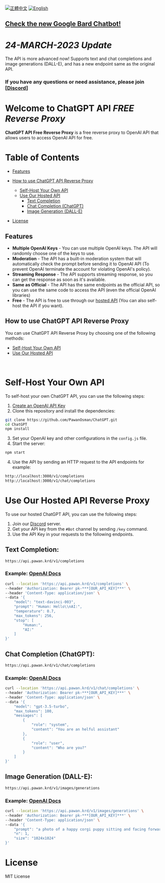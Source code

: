 [![正體中文](https://img.shields.io/badge/正體中文-Taiwan-green)](./README.tw.md)
[![English](https://img.shields.io/badge/English-original-green)](./README.md)


## [Check the new Google Bard Chatbot!](https://github.com/PawanOsman/GoogleBard)

# _24-MARCH-2023 Update_

The API is more advanced now! Supports text and chat completions and image generations (DALL-E), and has a new endpoint same as the original API.

### If you have any questions or need assistance, please join [[Discord](https://discord.pawan.krd)]

# Welcome to ChatGPT API _**FREE Reverse Proxy**_

**ChatGPT API Free Reverse Proxy** is a free reverse proxy to OpenAI API that allows users to access OpenAI API for free.

# Table of Contents
- [Features](#features)
- [How to use ChatGPT API Reverse Proxy](#how-to-use-chatgpt-api-reverse-proxy)
  - [Self-Host Your Own API](#self-host-your-own-api)
  - [Use Our Hosted API](#use-our-hosted-api)
    - [Text Completion](#text-completion)
    - [Chat Completion (ChatGPT)](#chat-completion-chatgpt)
    - [Image Generation (DALL-E)](#image-generation-dall-e)

- [License](#license)

## Features 

- **Multiple OpenAI Keys** - You can use multiple OpenAI keys. The API will randomly choose one of the keys to use.
- **Moderation** - The API has a built-in moderation system that will automatically check the prompt before sending it to OpenAI API (To prevent OpenAI terminate the account for violating OpenAI's policy).
- **Streaming Response** - The API supports streaming response, so you can get the response as soon as it's available.
- **Same as Official** - The API has the same endpoints as the official API, so you can use the same code to access the API (even the official OpenAI libraries)
- **Free** - The API is free to use through our [hosted API](#use-our-hosted-api) (You can also self-host the API if you want).


## How to use ChatGPT API Reverse Proxy

You can use ChatGPT API Reverse Proxy by choosing one of the following methods:

- [Self-Host Your Own API](#self-host-your-own-api)
- [Use Our Hosted API](#use-our-hosted-api)

‌

# Self-Host Your Own API

To self-host your own ChatGPT API, you can use the following steps:

1. [Create an OpenAI API Key](https://platform.openai.com/account/api-keys)
2. Clone this repository and install the dependencies:

```bash
git clone https://github.com/PawanOsman/ChatGPT.git
cd ChatGPT
npm install
```

3. Set your OpenAI key and other configurations in the `config.js` file.
4. Start the server:

```bash
npm start
```

4. Use the API by sending an HTTP request to the API endpoints for example:

```txt
http://localhost:3000/v1/completions
http://localhost:3000/v1/chat/completions
```

# Use Our Hosted API Reverse Proxy

To use our hosted ChatGPT API, you can use the following steps:

1. Join our [Discord](https://discord.pawan.krd) server.
2. Get your API key from the `#Bot` channel by sending `/key` command.
3. Use the API Key in your requests to the following endpoints.

## Text Completion:

```txt
https://api.pawan.krd/v1/completions
```

### Example: [OpenAI Docs](https://platform.openai.com/docs/api-reference/completions)

```bash
curl --location 'https://api.pawan.krd/v1/completions' \
--header 'Authorization: Bearer pk-***[OUR_API_KEY]***' \
--header 'Content-Type: application/json' \
--data '{
    "model": "text-davinci-003",
    "prompt": "Human: Hello\\nAI:",
    "temperature": 0.7,
    "max_tokens": 256,
    "stop": [
        "Human:",
        "AI:"
    ]
}'
```

## Chat Completion (ChatGPT):

```txt
https://api.pawan.krd/v1/chat/completions
```

### Example: [OpenAI Docs](https://platform.openai.com/docs/api-reference/chat)

```bash
curl --location 'https://api.pawan.krd/v1/chat/completions' \
--header 'Authorization: Bearer pk-***[OUR_API_KEY]***' \
--header 'Content-Type: application/json' \
--data '{
    "model": "gpt-3.5-turbo",
    "max_tokens": 100,
    "messages": [
        {
            "role": "system",
            "content": "You are an helful assistant"
        },
        {
            "role": "user",
            "content": "Who are you?"
        }
    ]
}'
```

## Image Generation (DALL-E):

```txt
https://api.pawan.krd/v1/images/generations
```

### Example: [OpenAI Docs](https://platform.openai.com/docs/api-reference/images)

```bash
curl --location 'https://api.pawan.krd/v1/images/generations' \
--header 'Authorization: Bearer pk-***[OUR_API_KEY]***' \
--header 'Content-Type: application/json' \
--data '{
    "prompt": "a photo of a happy corgi puppy sitting and facing forward, studio light, longshot",
    "n": 1,
    "size": "1024x1024"
}'
```

# License

MIT License
